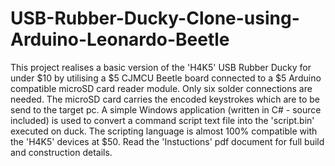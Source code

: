 # USB-Rubber-Ducky-Clone-using-Arduino-Leonardo-Beetle
This project realises a basic version of the 'H4K5' USB Rubber Ducky for under $10 by utilising a $5 CJMCU Beetle board connected to a $5 Arduino compatible microSD card reader module. Only six solder connections are needed. The microSD card carries the encoded keystrokes which are to be send to the target pc.
A simple Windows application (written in C# - source included) is used to convert a command script text file into the 'script.bin' executed on duck. The scripting language is almost 100% compatible with the 'H4K5' devices at $50.
Read the 'Instuctions' pdf document for full build and construction details.

